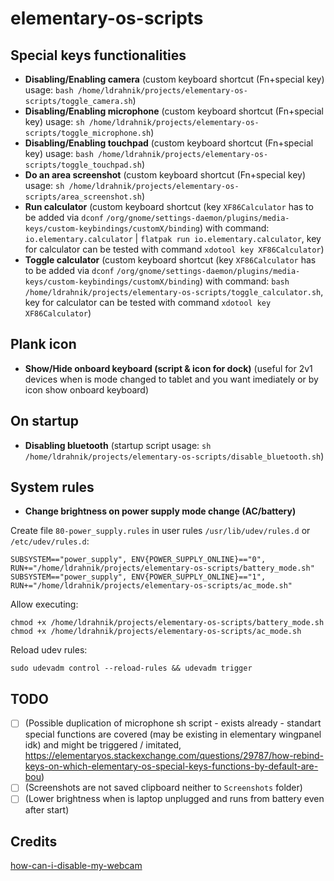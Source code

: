 # elementary-os-scripts

## Special keys functionalities

- **Disabling/Enabling camera** (custom keyboard shortcut (Fn+special key) usage: `bash /home/ldrahnik/projects/elementary-os-scripts/toggle_camera.sh`)
- **Disabling/Enabling microphone** (custom keyboard shortcut (Fn+special key) usage: `sh /home/ldrahnik/projects/elementary-os-scripts/toggle_microphone.sh`)
- **Disabling/Enabling touchpad** (custom keyboard shortcut (Fn+special key) usage: `bash /home/ldrahnik/projects/elementary-os-scripts/toggle_touchpad.sh`)
- **Do an area screenshot** (custom keyboard shortcut (Fn+special key) usage: `sh /home/ldrahnik/projects/elementary-os-scripts/area_screenshot.sh`)
- **Run calculator** (custom keyboard shortcut (key `XF86Calculator` has to be added via `dconf` `/org/gnome/settings-daemon/plugins/media-keys/custom-keybindings/customX/binding`) with command: `io.elementary.calculator` | `flatpak run io.elementary.calculator`, key for calculator can be tested with command `xdotool key XF86Calculator`)
- **Toggle calculator** (custom keyboard shortcut (key `XF86Calculator` has to be added via `dconf` `/org/gnome/settings-daemon/plugins/media-keys/custom-keybindings/customX/binding`) with command: `bash /home/ldrahnik/projects/elementary-os-scripts/toggle_calculator.sh`, key for calculator can be tested with command `xdotool key XF86Calculator`)

## Plank icon

- **Show/Hide onboard keyboard (script & icon for dock)** (useful for 2v1 devices when is mode changed to tablet and you want imediately or by icon show onboard keyboard)

## On startup

- **Disabling bluetooth** (startup script usage: `sh /home/ldrahnik/projects/elementary-os-scripts/disable_bluetooth.sh`)

## System rules

- **Change brightness on power supply mode change (AC/battery)**

Create file `80-power_supply.rules` in user rules `/usr/lib/udev/rules.d` or `/etc/udev/rules.d`:
```
SUBSYSTEM=="power_supply", ENV{POWER_SUPPLY_ONLINE}=="0", RUN+="/home/ldrahnik/projects/elementary-os-scripts/battery_mode.sh"
SUBSYSTEM=="power_supply", ENV{POWER_SUPPLY_ONLINE}=="1", RUN+="/home/ldrahnik/projects/elementary-os-scripts/ac_mode.sh"
```
Allow executing:
```
chmod +x /home/ldrahnik/projects/elementary-os-scripts/battery_mode.sh
chmod +x /home/ldrahnik/projects/elementary-os-scripts/ac_mode.sh
```

Reload udev rules:
```
sudo udevadm control --reload-rules && udevadm trigger
```

## TODO

- [ ] (Possible duplication of microphone sh script - exists already - standart special functions are covered (may be existing in elementary wingpanel idk) and might be triggered / imitated, https://elementaryos.stackexchange.com/questions/29787/how-rebind-keys-on-which-elementary-os-special-keys-functions-by-default-are-bou)
- [ ] (Screenshots are not saved clipboard neither to `Screenshots` folder)
- [ ] (Lower brightness when is laptop unplugged and runs from battery even after start)

## Credits

[how-can-i-disable-my-webcam](https://askubuntu.com/questions/166809/how-can-i-disable-my-webcam)
